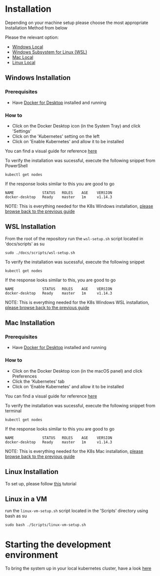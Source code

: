 # Installation

Depending on your machine setup please choose the most appropriate Installation Method from below

Please the relevant option:
- [Windows Local](#windows-installation)
- [Windows Subsystem for Linux (WSL)](#wsl-installation)
- [Mac Local](#mac-installation)
- [Linux Local](#linux-installation)

## Windows Installation

### Prerequisites

- Have [Docker for Desktop](https://www.docker.com/products/docker-desktop) installed and running 

### How to
- Click on the Docker Desktop icon (in the System Tray) and click 'Settings'
- Click on the 'Kubernetes' setting on the left
- Click on 'Enable Kubernetes' and allow it to be installed

You can find a visual guide for reference [here](https://www.techrepublic.com/article/how-to-add-kubernetes-support-to-docker-desktop/) 

To verify the installation was sucessful, execute the following snippet from PowerShell
```
kubectl get nodes
```

If the response looks similar to this you are good to go
```
NAME             STATUS   ROLES    AGE    VERSION
docker-desktop   Ready    master   1m     v1.14.3
```

NOTE: This is everything needed for the K8s Windows installation, [please browse back to the previous guide](run-local.md)

## WSL Installation

From the root of the repository run the `wsl-setup.sh` script located in 'docs/scripts' as su

```
sudo ./docs/scripts/wsl-setup.sh
```

To verify the installation was sucessful, execute the following snippet
```
kubectl get nodes
```

If the response looks similar to this, you are good to go
```
NAME             STATUS   ROLES    AGE    VERSION
docker-desktop   Ready    master   1m     v1.14.3
```

NOTE: This is everything needed for the K8s Windows WSL installation, [please browse back to the previous guide](run-local.md)

## Mac Installation

### Prerequisites

- Have [Docker for Desktop](https://www.docker.com/products/docker-desktop) installed and running 

### How to
- Click on the Docker Desktop icon (in the macOS panel) and click Preferences
- Click the 'Kubernetes' tab
- Click on 'Enable Kubernetes' and allow it to be installed

You can find a visual guide for reference [here](https://www.techrepublic.com/article/how-to-add-kubernetes-support-to-docker-desktop/) 

To verify the installation was sucessful, execute the following snippet from terminal
```
kubectl get nodes
```

If the response looks similar to this you are good to go
```
NAME             STATUS   ROLES    AGE    VERSION
docker-desktop   Ready    master   1m     v1.14.3
```

NOTE: This is everything needed for the K8s Mac installation, [please browse back to the previous guide](run-local.md)

## Linux Installation
To set up, please follow [this](https://kubernetes.io/docs/tasks/tools/install-minikube) tutorial

## Linux in a VM
run the `linux-vm-setup.sh` script located in the 'Scripts' directory using bash as su

```
sudo bash ./Scripts/linux-vm-setup.sh
```

# Starting the development environment
To bring the system up in your local kubernetes cluster, have a look [here](./run-local.md)